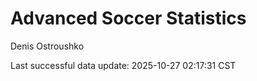 # Advanced Soccer Statistics
Denis Ostroushko

<!-- gfm -->

Last successful data update: 2025-10-27 02:17:31 CST
